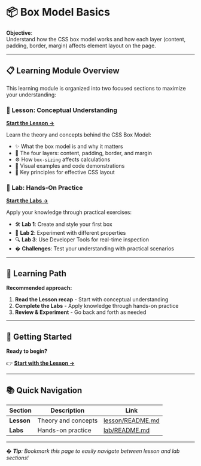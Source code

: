 
# 📦 Box Model Basics

**Objective**:  
Understand how the CSS box model works and how each layer (content, padding, border, margin) affects element layout on the page.

---

## 📋 Learning Module Overview

This learning module is organized into two focused sections to maximize your understanding:

### 📖 **Lesson: Conceptual Understanding**
**[Start the Lesson →](./lesson/README.md)**

Learn the theory and concepts behind the CSS Box Model:
- ✨ What the box model is and why it matters
- 🎯 The four layers: content, padding, border, and margin
- ⚙️ How `box-sizing` affects calculations
- 🎨 Visual examples and code demonstrations
- 🧠 Key principles for effective CSS layout

### 🧪 **Lab: Hands-On Practice**
**[Start the Labs →](./lab/README.md)**

Apply your knowledge through practical exercises:
- 🛠️ **Lab 1**: Create and style your first box
- 🎨 **Lab 2**: Experiment with different properties
- 🔍 **Lab 3**: Use Developer Tools for real-time inspection
- � **Challenges**: Test your understanding with practical scenarios

---

## 🎯 Learning Path

**Recommended approach:**

1. **Read the Lesson recap** - Start with conceptual understanding
2. **Complete the Labs** - Apply knowledge through hands-on practice
3. **Review & Experiment** - Go back and forth as needed

---

## 🏁 Getting Started

**Ready to begin?**

👉 **[Start with the Lesson →](./lesson/README.md)**

---

## 📚 Quick Navigation

| Section | Description | Link |
|---------|-------------|------|
| **Lesson** | Theory and concepts | [lesson/README.md](./lesson/README.md) |
| **Labs** | Hands-on practice | [lab/README.md](./lab/README.md) |

---

*� **Tip**: Bookmark this page to easily navigate between lesson and lab sections!*